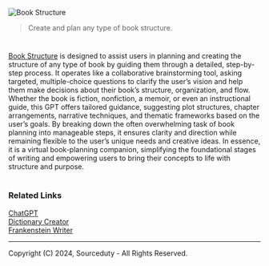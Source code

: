 ![Book Structure](https://github.com/user-attachments/assets/2b34de48-204c-4b31-a2b8-4057eb10ed22)

> Create and plan any type of book structure.
#

[Book Structure](https://chatgpt.com/g/g-yNWlLa7n0-book-structure) is designed to assist users in planning and creating the structure of any type of book by guiding them through a detailed, step-by-step process. It operates like a collaborative brainstorming tool, asking targeted, multiple-choice questions to clarify the user’s vision and help them make decisions about their book’s structure, organization, and flow. Whether the book is fiction, nonfiction, a memoir, or even an instructional guide, this GPT offers tailored guidance, suggesting plot structures, chapter arrangements, narrative techniques, and thematic frameworks based on the user’s goals. By breaking down the often overwhelming task of book planning into manageable steps, it ensures clarity and direction while remaining flexible to the user’s unique needs and creative ideas. In essence, it is a virtual book-planning companion, simplifying the foundational stages of writing and empowering users to bring their concepts to life with structure and purpose.

#
### Related Links

[ChatGPT](https://github.com/sourceduty/ChatGPT)
<br>
[Dictionary Creator](https://github.com/sourceduty/Dictionary_Creator)
<br>
[Frankenstein Writer](https://github.com/sourceduty/Frankenstein_Writer)

***
Copyright (C) 2024, Sourceduty - All Rights Reserved.
